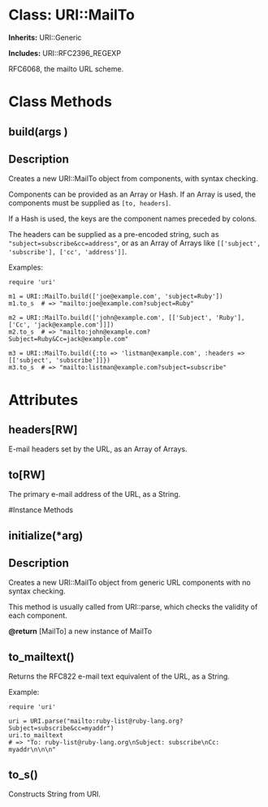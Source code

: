 # Class: URI::MailTo
**Inherits:** URI::Generic
    
**Includes:** URI::RFC2396_REGEXP
  

RFC6068, the mailto URL scheme.


# Class Methods
## build(args ) [](#method-c-build)
## Description

Creates a new URI::MailTo object from components, with syntax checking.

Components can be provided as an Array or Hash. If an Array is used, the
components must be supplied as `[to, headers]`.

If a Hash is used, the keys are the component names preceded by colons.

The headers can be supplied as a pre-encoded string, such as
`"subject=subscribe&cc=address"`, or as an Array of Arrays like `[['subject',
'subscribe'], ['cc', 'address']]`.

Examples:

    require 'uri'

    m1 = URI::MailTo.build(['joe@example.com', 'subject=Ruby'])
    m1.to_s  # => "mailto:joe@example.com?subject=Ruby"

    m2 = URI::MailTo.build(['john@example.com', [['Subject', 'Ruby'], ['Cc', 'jack@example.com']]])
    m2.to_s  # => "mailto:john@example.com?Subject=Ruby&Cc=jack@example.com"

    m3 = URI::MailTo.build({:to => 'listman@example.com', :headers => [['subject', 'subscribe']]})
    m3.to_s  # => "mailto:listman@example.com?subject=subscribe"
# Attributes
## headers[RW] [](#attribute-i-headers)
E-mail headers set by the URL, as an Array of Arrays.

## to[RW] [](#attribute-i-to)
The primary e-mail address of the URL, as a String.


#Instance Methods
## initialize(*arg) [](#method-i-initialize)
## Description

Creates a new URI::MailTo object from generic URL components with no syntax
checking.

This method is usually called from URI::parse, which checks the validity of
each component.

**@return** [MailTo] a new instance of MailTo

## to_mailtext() [](#method-i-to_mailtext)
Returns the RFC822 e-mail text equivalent of the URL, as a String.

Example:

    require 'uri'

    uri = URI.parse("mailto:ruby-list@ruby-lang.org?Subject=subscribe&cc=myaddr")
    uri.to_mailtext
    # => "To: ruby-list@ruby-lang.org\nSubject: subscribe\nCc: myaddr\n\n\n"

## to_s() [](#method-i-to_s)
Constructs String from URI.

